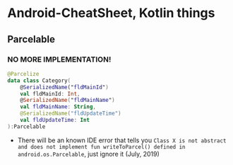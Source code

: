 # Android-CheatSheet, Kotlin things

## Parcelable

### NO MORE IMPLEMENTATION!

```kt
@Parcelize
data class Category(
    @SerializedName("fldMainId")
    val fldMainId: Int,
    @SerializedName("fldMainName")
    val fldMainName: String,
    @SerializedName("fldUpdateTime")
    val fldUpdateTime: Int
):Parcelable
```

- There will be an known IDE error that tells you `Class X is not abstract and does not implement fun writeToParcel() defined in android.os.Parcelable`, just ignore it (July, 2019)